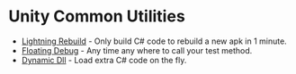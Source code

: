 # Unity Common Utilities

* [Lightning Rebuild](https://github.com/bluesky139/UnityCommonUtilities/blob/master/docs/LightningRebuild.md) - Only build C# code to rebuild a new apk in 1 minute.
* [Floating Debug](https://github.com/bluesky139/UnityCommonUtilities/blob/master/docs/FloatingDebug.md) - Any time any where to call your test method.
* [Dynamic Dll](https://github.com/bluesky139/UnityCommonUtilities/blob/master/docs/DynamicDll.md) - Load extra C# code on the fly.